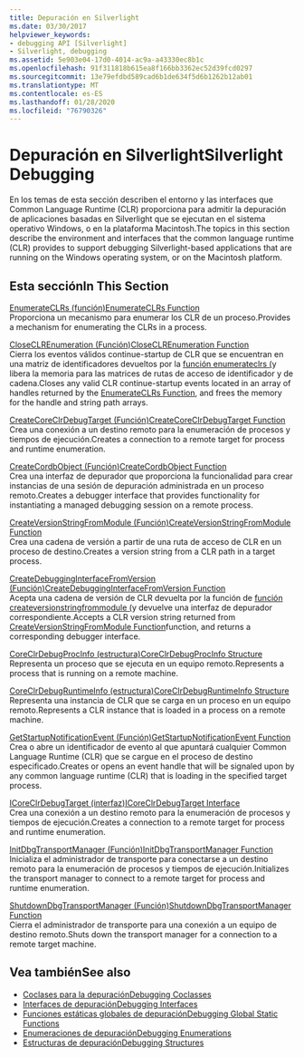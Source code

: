 ```yaml
---
title: Depuración en Silverlight
ms.date: 03/30/2017
helpviewer_keywords:
- debugging API [Silverlight]
- Silverlight, debugging
ms.assetid: 5e903e04-17d0-4014-ac9a-a43330ec8b1c
ms.openlocfilehash: 91f311818b615ea8f166bb3362ec52d39fcd0297
ms.sourcegitcommit: 13e79efdbd589cad6b1de634f5d6b1262b12ab01
ms.translationtype: MT
ms.contentlocale: es-ES
ms.lasthandoff: 01/28/2020
ms.locfileid: "76790326"
---
```

# <a name="silverlight-debugging"></a><span data-ttu-id="31a62-102">Depuración en Silverlight</span><span class="sxs-lookup"><span data-stu-id="31a62-102">Silverlight Debugging</span></span>
<span data-ttu-id="31a62-103">En los temas de esta sección describen el entorno y las interfaces que Common Language Runtime (CLR) proporciona para admitir la depuración de aplicaciones basadas en Silverlight que se ejecutan en el sistema operativo Windows, o en la plataforma Macintosh.</span><span class="sxs-lookup"><span data-stu-id="31a62-103">The topics in this section describe the environment and interfaces that the common language runtime (CLR) provides to support debugging Silverlight-based applications that are running on the Windows operating system, or on the Macintosh platform.</span></span>  
  
## <a name="in-this-section"></a><span data-ttu-id="31a62-104">Esta sección</span><span class="sxs-lookup"><span data-stu-id="31a62-104">In This Section</span></span>  
 [<span data-ttu-id="31a62-105">EnumerateCLRs (función)</span><span class="sxs-lookup"><span data-stu-id="31a62-105">EnumerateCLRs Function</span></span>](enumerateclrs-function.md)  
 <span data-ttu-id="31a62-106">Proporciona un mecanismo para enumerar los CLR de un proceso.</span><span class="sxs-lookup"><span data-stu-id="31a62-106">Provides a mechanism for enumerating the CLRs in a process.</span></span>  
  
 [<span data-ttu-id="31a62-107">CloseCLREnumeration (Función)</span><span class="sxs-lookup"><span data-stu-id="31a62-107">CloseCLREnumeration Function</span></span>](closeclrenumeration-function.md)  
 <span data-ttu-id="31a62-108">Cierra los eventos válidos continue-startup de CLR que se encuentran en una matriz de identificadores devueltos por la [función enumerateclrs (](enumerateclrs-function.md)y libera la memoria para las matrices de rutas de acceso de identificador y de cadena.</span><span class="sxs-lookup"><span data-stu-id="31a62-108">Closes any valid CLR continue-startup events located in an array of handles returned by the [EnumerateCLRs Function](enumerateclrs-function.md), and frees the memory for the handle and string path arrays.</span></span>  
  
 [<span data-ttu-id="31a62-109">CreateCoreClrDebugTarget (Función)</span><span class="sxs-lookup"><span data-stu-id="31a62-109">CreateCoreClrDebugTarget Function</span></span>](createcoreclrdebugtarget-function.md)  
 <span data-ttu-id="31a62-110">Crea una conexión a un destino remoto para la enumeración de procesos y tiempos de ejecución.</span><span class="sxs-lookup"><span data-stu-id="31a62-110">Creates a connection to a remote target for process and runtime enumeration.</span></span>  
  
 [<span data-ttu-id="31a62-111">CreateCordbObject (Función)</span><span class="sxs-lookup"><span data-stu-id="31a62-111">CreateCordbObject Function</span></span>](createcordbobject-function.md)  
 <span data-ttu-id="31a62-112">Crea una interfaz de depurador que proporciona la funcionalidad para crear instancias de una sesión de depuración administrada en un proceso remoto.</span><span class="sxs-lookup"><span data-stu-id="31a62-112">Creates a debugger interface that provides functionality for instantiating a managed debugging session on a remote process.</span></span>  
  
 [<span data-ttu-id="31a62-113">CreateVersionStringFromModule (Función)</span><span class="sxs-lookup"><span data-stu-id="31a62-113">CreateVersionStringFromModule Function</span></span>](createversionstringfrommodule-function.md)  
 <span data-ttu-id="31a62-114">Crea una cadena de versión a partir de una ruta de acceso de CLR en un proceso de destino.</span><span class="sxs-lookup"><span data-stu-id="31a62-114">Creates a version string from a CLR path in a target process.</span></span>  
  
 [<span data-ttu-id="31a62-115">CreateDebuggingInterfaceFromVersion (Función)</span><span class="sxs-lookup"><span data-stu-id="31a62-115">CreateDebuggingInterfaceFromVersion Function</span></span>](createdebugginginterfacefromversion-function-for-silverlight.md)  
 <span data-ttu-id="31a62-116">Acepta una cadena de versión de CLR devuelta por la función de [función createversionstringfrommodule (](createversionstringfrommodule-function.md)y devuelve una interfaz de depurador correspondiente.</span><span class="sxs-lookup"><span data-stu-id="31a62-116">Accepts a CLR version string returned from [CreateVersionStringFromModule Function](createversionstringfrommodule-function.md)function, and returns a corresponding debugger interface.</span></span>  
  
 [<span data-ttu-id="31a62-117">CoreClrDebugProcInfo (estructura)</span><span class="sxs-lookup"><span data-stu-id="31a62-117">CoreClrDebugProcInfo Structure</span></span>](coreclrdebugprocinfo-structure.md)  
 <span data-ttu-id="31a62-118">Representa un proceso que se ejecuta en un equipo remoto.</span><span class="sxs-lookup"><span data-stu-id="31a62-118">Represents a process that is running on a remote machine.</span></span>  
  
 [<span data-ttu-id="31a62-119">CoreClrDebugRuntimeInfo (estructura)</span><span class="sxs-lookup"><span data-stu-id="31a62-119">CoreClrDebugRuntimeInfo Structure</span></span>](coreclrdebugruntimeinfo-structure.md)  
 <span data-ttu-id="31a62-120">Representa una instancia de CLR que se carga en un proceso en un equipo remoto.</span><span class="sxs-lookup"><span data-stu-id="31a62-120">Represents a CLR instance that is loaded in a process on a remote machine.</span></span>  
  
 [<span data-ttu-id="31a62-121">GetStartupNotificationEvent (Función)</span><span class="sxs-lookup"><span data-stu-id="31a62-121">GetStartupNotificationEvent Function</span></span>](getstartupnotificationevent-function.md)  
 <span data-ttu-id="31a62-122">Crea o abre un identificador de evento al que apuntará cualquier Common Language Runtime (CLR) que se cargue en el proceso de destino especificado.</span><span class="sxs-lookup"><span data-stu-id="31a62-122">Creates or opens an event handle that will be signaled upon by any common language runtime (CLR) that is loading in the specified target process.</span></span>  
  
 [<span data-ttu-id="31a62-123">ICoreClrDebugTarget (interfaz)</span><span class="sxs-lookup"><span data-stu-id="31a62-123">ICoreClrDebugTarget Interface</span></span>](icoreclrdebugtarget-interface.md)  
 <span data-ttu-id="31a62-124">Crea una conexión a un destino remoto para la enumeración de procesos y tiempos de ejecución.</span><span class="sxs-lookup"><span data-stu-id="31a62-124">Creates a connection to a remote target for process and runtime enumeration.</span></span>  
  
 [<span data-ttu-id="31a62-125">InitDbgTransportManager (Función)</span><span class="sxs-lookup"><span data-stu-id="31a62-125">InitDbgTransportManager Function</span></span>](initdbgtransportmanager-function.md)  
 <span data-ttu-id="31a62-126">Inicializa el administrador de transporte para conectarse a un destino remoto para la enumeración de procesos y tiempos de ejecución.</span><span class="sxs-lookup"><span data-stu-id="31a62-126">Initializes the transport manager to connect to a remote target for process and runtime enumeration.</span></span>  
  
 [<span data-ttu-id="31a62-127">ShutdownDbgTransportManager (Función)</span><span class="sxs-lookup"><span data-stu-id="31a62-127">ShutdownDbgTransportManager Function</span></span>](shutdowndbgtransportmanager-function.md)  
 <span data-ttu-id="31a62-128">Cierra el administrador de transporte para una conexión a un equipo de destino remoto.</span><span class="sxs-lookup"><span data-stu-id="31a62-128">Shuts down the transport manager for a connection to a remote target machine.</span></span>  
  
## <a name="see-also"></a><span data-ttu-id="31a62-129">Vea también</span><span class="sxs-lookup"><span data-stu-id="31a62-129">See also</span></span>

- [<span data-ttu-id="31a62-130">Coclases para la depuración</span><span class="sxs-lookup"><span data-stu-id="31a62-130">Debugging Coclasses</span></span>](debugging-coclasses.md)
- [<span data-ttu-id="31a62-131">Interfaces de depuración</span><span class="sxs-lookup"><span data-stu-id="31a62-131">Debugging Interfaces</span></span>](debugging-interfaces.md)
- [<span data-ttu-id="31a62-132">Funciones estáticas globales de depuración</span><span class="sxs-lookup"><span data-stu-id="31a62-132">Debugging Global Static Functions</span></span>](debugging-global-static-functions.md)
- [<span data-ttu-id="31a62-133">Enumeraciones de depuración</span><span class="sxs-lookup"><span data-stu-id="31a62-133">Debugging Enumerations</span></span>](debugging-enumerations.md)
- [<span data-ttu-id="31a62-134">Estructuras de depuración</span><span class="sxs-lookup"><span data-stu-id="31a62-134">Debugging Structures</span></span>](debugging-structures.md)
